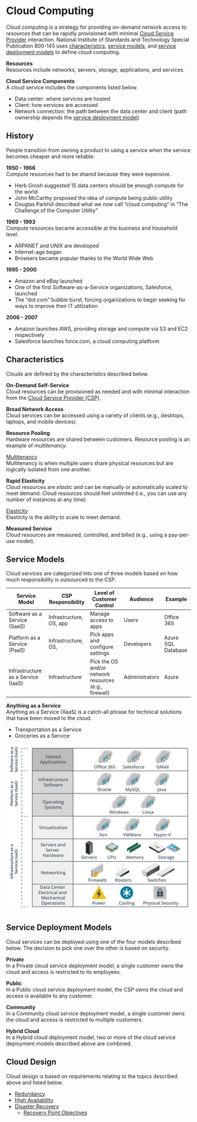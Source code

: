 # Cloud Computing
Cloud computing is a strategy for providing on-demand network access to *resources* that can be rapidly provisioned with minimal [Cloud Service Provider](/cloud/business-operations/service-providers/README.md) interaction. National Institute of Standards and Technology Special Publication 800-145 uses [characteristics](#characteristics), [service models](#service-models), and [service deployment models](#service-deployment-models) to define cloud computing. 

**Resources**  
Resources include networks, servers, storage, applications, and services.

**Cloud Service Components**  
A cloud service includes the components listed below.
* Data center: where services are hosted
* Client: how services are accessed
* Network connection: the path between the data center and client (path ownership depends the [service deployment model](#service-deployment-models))

## History
People transition from owning a product to using a service when the service becomes cheaper and more reliable.

**1950 - 1966**  
Compute resources had to be shared because they were expensive. 
* Herb Grosh suggested 15 data centers should be enough compute for the world
* John McCarthy proposed the idea of compute being public utility
* Douglas Parkhill described what we now call “cloud computing” in “The Challenge of the Computer Utility”

**1969 - 1993**  
Compute resources became accessible at the business and household level. 
* ARPANET and UNIX are developed
* Internet-age began
* Browsers became popular thanks to the World Wide Web

**1995 - 2000**
* Amazon and eBay launched
* One of the first Software-as-a-Service organizations, Salesforce, launched
* The “dot com” bubble burst, forcing organizations to begin seeking for ways to improve their IT utilization

**2006 - 2007**
* Amazon launches AWS, providing storage and compute via S3 and EC2 respectively
* Salesforce launches force.com, a cloud computing platform

## Characteristics
Clouds are defined by the characteristics described below.

**On-Demand Self-Service**  
Cloud resources can be provisioned as needed and with minimal interaction from the [Cloud Service Provider (CSP)](/cloud/business-operations/service-providers/README.md).

**Broad Network Access**  
Cloud services can be accessed using a variety of clients (e.g., desktops, laptops, and mobile devices).

**Resource Pooling**  
Hardware resources are shared between customers. Resource pooling is an example of *multitenancy*. 

<u>Multitenancy</u>  
Multitenancy is when multiple users share physical resources but are logically isolated from one another.

**Rapid Elasticity**  
Cloud resources are *elastic* and can be manually or automatically scaled to meet demand. Cloud resources should feel unlimited (i.e., you can use any number of instances at any time).

<u>Elasticity</u>  
Elasticity is the ability to scale to meet demand. 

**Measured Service**  
Cloud resources are measured, controlled, and billed (e.g., using a pay-per-use model).

## Service Models
Cloud services are categorized into one of three models based on how much responsibility is outsourced to the CSP.

| Service Model                      | CSP Responsibility           | Level of Customer Control                             | Audience       | Example            |
| ---------------------------------- | ---------------------------- | ----------------------------------------------------- | -------------- | ------------------ |
| Software as a Service (SaaS)       | Infrastructure, OS, app      | Manage access to apps                                 | Users          | Office 365         |
| Platform as a Service (PaaS)       | Infrastructure, OS,          | Pick apps and configure settings                      | Developers     | Azure SQL Database |
| Infrastructure as a Service (IaaS) | Infrastructure               | Pick the OS and/or network resources (e.g., firewall) | Administrators | Azure              |

**Anything as a Service**    
Anything as a Service (XaaS) is a catch-all phrase for technical solutions that have been moved to the cloud. 
* Transportation as a Service
* Groceries as a Service 

![cloud-server-models.png](/cloud/cloud-service-models.png)

## Service Deployment Models
Cloud services can be deployed using one of the four models described below. The decision to pick one over the other is based on security. 

**Private**  
In a Private cloud service deployment model, a single customer owns the cloud and access is restricted to its employees. 

**Public**  
In a Public cloud service deployment model, the CSP owns the cloud and access is available to any customer.

**Community**  
In a Community cloud service deployment model, a single customer owns the cloud and access is restricted to multiple customers.

**Hybrid Cloud**  
In a Hybrid cloud deployment model, two or more of the cloud service deployment models described above are combined. 

## Cloud Design
Cloud design is based on requirements relating to the topics described above and listed below. 
* [Redundancy](/cloud/security/risk-management/README.md#redundancy)
* [High Availability](/cloud/security/risk-management/README.md#high-availability)
* [Disaster Recovery](/cloud/security/risk-management/README.md#disaster-recovery)
  * [Recovery Point Objectives](/cloud/security/risk-management/README.md#recovery-point-objectives)
